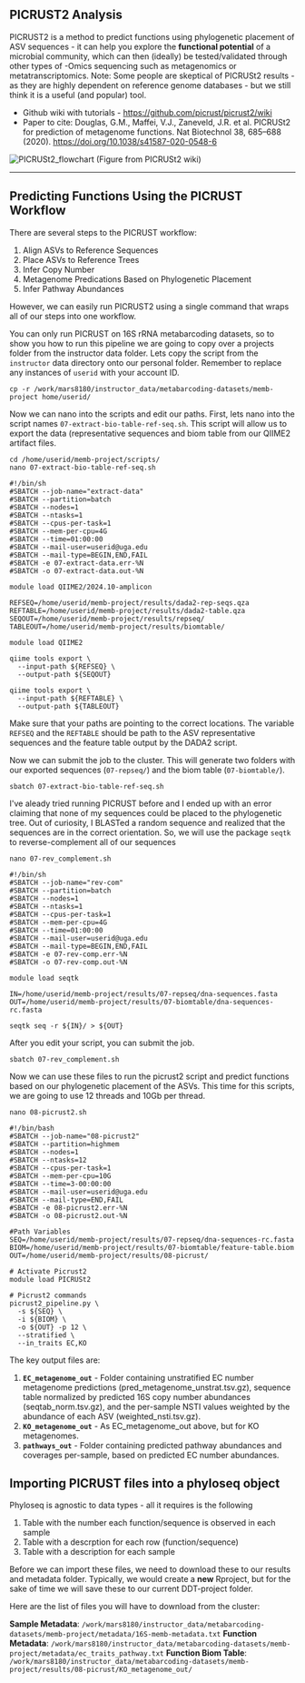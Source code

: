 ## PICRUST2 Analysis
PICRUST2 is a method to predict functions using phylogenetic placement of ASV sequences - it can help you explore the **functional potential** of a microbial community, which can then (ideally) be tested/validated through other types of -Omics sequencing such as metagenomics or metatranscriptomics. Note: Some people are skeptical of PICRUSt2 results - as they are highly dependent on reference genome databases - but we still think it is a useful (and popular) tool. 
* Github wiki with tutorials - https://github.com/picrust/picrust2/wiki
* Paper to cite: Douglas, G.M., Maffei, V.J., Zaneveld, J.R. et al. PICRUSt2 for prediction of metagenome functions. Nat Biotechnol 38, 685–688 (2020). https://doi.org/10.1038/s41587-020-0548-6

![PICRUSt2_flowchart](https://github.com/user-attachments/assets/e072d959-7c83-48e1-848c-607646cc45da)
(Figure from PICRUSt2 wiki)

---

## Predicting Functions Using the PICRUST Workflow

There are several steps to the PICRUST workflow: 

1. Align ASVs to Reference Sequences
2. Place ASVs to Reference Trees
3. Infer Copy Number
4. Metagenome Predications Based on Phylogenetic Placement
5. Infer Pathway Abundances

However, we can easily run PICRUST2 using a single command that wraps all of our steps into one workflow. 

You can only run PICRUST on 16S rRNA metabarcoding datasets, so to show you how to run this pipeline we are going to copy over a projects folder from the instructor data folder. Lets copy the script from the `instructor` data directory onto our personal folder. Remember to replace any instances of `userid` with your account ID. 

```
cp -r /work/mars8180/instructor_data/metabarcoding-datasets/memb-project home/userid/
```

Now we can nano into the scripts and edit our paths. First, lets nano into the script names `07-extract-bio-table-ref-seq.sh`. This script will allow us to export the data (representative sequences and biom table from our QIIME2 artifact files. 

```
cd /home/userid/memb-project/scripts/
nano 07-extract-bio-table-ref-seq.sh
```

```
#!/bin/sh
#SBATCH --job-name="extract-data"
#SBATCH --partition=batch
#SBATCH --nodes=1
#SBATCH --ntasks=1
#SBATCH --cpus-per-task=1
#SBATCH --mem-per-cpu=4G
#SBATCH --time=01:00:00
#SBATCH --mail-user=userid@uga.edu
#SBATCH --mail-type=BEGIN,END,FAIL
#SBATCH -e 07-extract-data.err-%N
#SBATCH -o 07-extract-data.out-%N

module load QIIME2/2024.10-amplicon

REFSEQ=/home/userid/memb-project/results/dada2-rep-seqs.qza
REFTABLE=/home/userid/memb-project/results/dada2-table.qza
SEQOUT=/home/userid/memb-project/results/repseq/
TABLEOUT=/home/userid/memb-project/results/biomtable/

module load QIIME2

qiime tools export \
  --input-path ${REFSEQ} \
  --output-path ${SEQOUT}

qiime tools export \
  --input-path ${REFTABLE} \
  --output-path ${TABLEOUT}
```

Make sure that your paths are pointing to the correct locations. The variable `REFSEQ` and the `REFTABLE` should be path to the ASV representative sequences and the feature table output by the DADA2 script. 

Now we can submit the job to the cluster. This will generate two folders with our exported sequences (`07-repseq/`) and the biom table (`07-biomtable/`).

```
sbatch 07-extract-bio-table-ref-seq.sh
```

I've aleady tried running PICRUST before and I ended up with an error claiming that none of my sequences could be placed to the phylogenetic tree. Out of curiosity, I BLASTed a random sequence and realized that the sequences are in the correct orientation. So, we will use the package `seqtk` to reverse-complement all of our sequences

```
nano 07-rev_complement.sh
```

```
#!/bin/sh
#SBATCH --job-name="rev-com"
#SBATCH --partition=batch
#SBATCH --nodes=1
#SBATCH --ntasks=1
#SBATCH --cpus-per-task=1
#SBATCH --mem-per-cpu=4G
#SBATCH --time=01:00:00
#SBATCH --mail-user=userid@uga.edu
#SBATCH --mail-type=BEGIN,END,FAIL
#SBATCH -e 07-rev-comp.err-%N
#SBATCH -o 07-rev-comp.out-%N

module load seqtk

IN=/home/userid/memb-project/results/07-repseq/dna-sequences.fasta
OUT=/home/userid/memb-project/results/07-biomtable/dna-sequences-rc.fasta

seqtk seq -r ${IN}/ > ${OUT}
```

After you edit your script, you can submit the job. 

```
sbatch 07-rev_complement.sh
```

Now we can use these files to run the picrust2 script and predict functions based on our phylogenetic placement of the ASVs. This time for this scripts, we are going to use 12 threads and 10Gb per thread.

```
nano 08-picrust2.sh
```

```
#!/bin/bash
#SBATCH --job-name="08-picrust2"
#SBATCH --partition=highmem
#SBATCH --nodes=1
#SBATCH --ntasks=12
#SBATCH --cpus-per-task=1
#SBATCH --mem-per-cpu=10G
#SBATCH --time=3-00:00:00
#SBATCH --mail-user=userid@uga.edu
#SBATCH --mail-type=END,FAIL
#SBATCH -e 08-picrust2.err-%N
#SBATCH -o 08-picrust2.out-%N

#Path Variables
SEQ=/home/userid/memb-project/results/07-repseq/dna-sequences-rc.fasta
BIOM=/home/userid/memb-project/results/07-biomtable/feature-table.biom
OUT=/home/userid/memb-project/results/08-picrust/

# Activate Picrust2
module load PICRUSt2

# Picrust2 commands
picrust2_pipeline.py \
  -s ${SEQ} \
  -i ${BIOM} \
  -o ${OUT} -p 12 \
  --stratified \
  --in_traits EC,KO
```

The key output files are:

1. **`EC_metagenome_out`** - Folder containing unstratified EC number metagenome predictions (pred_metagenome_unstrat.tsv.gz), sequence table normalized by predicted 16S copy number abundances (seqtab_norm.tsv.gz), and the per-sample NSTI values weighted by the abundance of each ASV (weighted_nsti.tsv.gz).
2. **`KO_metagenome_out`** - As EC_metagenome_out above, but for KO metagenomes.
3. **`pathways_out`** - Folder containing predicted pathway abundances and coverages per-sample, based on predicted EC number abundances.

## Importing PICRUST files into a phyloseq object 

Phyloseq is agnostic to data types - all it requires is the following

1. Table with the number each function/sequence is observed in each sample
2. Table with a descrption for each row (function/sequence)
3. Table with a description for each sample

Before we can import these files, we need to download these to our results and metadata folder. Typically, we would create a **new** Rproject, but for the sake of time we will save these to our current DDT-project folder. 

Here are the list of files you will have to download from the cluster: 

**Sample Metadata**: `/work/mars8180/instructor_data/metabarcoding-datasets/memb-project/metadata/16S-memb-metadata.txt`
**Function Metadata**: `/work/mars8180/instructor_data/metabarcoding-datasets/memb-project/metadata/ec_traits_pathway.txt`
**Function Biom Table**: `/work/mars8180/instructor_data/metabarcoding-datasets/memb-project/results/08-picrust/KO_metagenome_out/`

